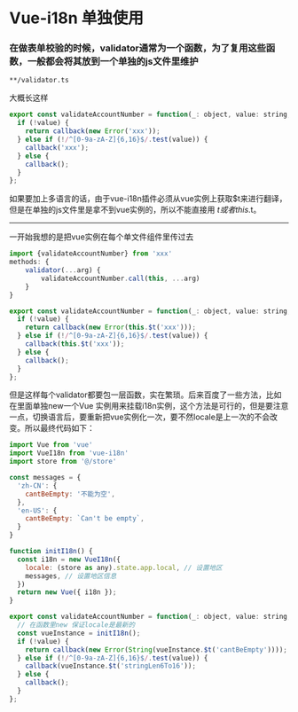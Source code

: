 # Vue-i18n 单独使用

### 在做表单校验的时候，validator通常为一个函数，为了复用这些函数，一般都会将其放到一个单独的js文件里维护
```
**/validator.ts
```
大概长这样
```js
export const validateAccountNumber = function(_: object, value: string, callback: Function) {
  if (!value) {
    return callback(new Error('xxx'));
  } else if (!/^[0-9a-zA-Z]{6,16}$/.test(value)) {
    callback('xxx');
  } else {
    callback();
  }
};
```

如果要加上多语言的话，由于vue-i18n插件必须从vue实例上获取$t来进行翻译，但是在单独的js文件里是拿不到vue实例的，所以不能直接用 $t 或者 this.$t。

---

一开始我想的是把vue实例在每个单文件组件里传过去
```js
import {validateAccountNumber} from 'xxx'
methods: {
    validator(...arg) {
        validateAccountNumber.call(this, ...arg)
    }
}

export const validateAccountNumber = function(_: object, value: string, callback: Function) {
  if (!value) {
    return callback(new Error(this.$t('xxx')));
  } else if (!/^[0-9a-zA-Z]{6,16}$/.test(value)) {
    callback(this.$t('xxx'));
  } else {
    callback();
  }
};
```

但是这样每个validator都要包一层函数，实在繁琐。后来百度了一些方法，比如在里面单独new一个Vue 实例用来挂载i18n实例，这个方法是可行的，但是要注意一点，切换语言后，要重新把vue实例化一次，要不然locale是上一次的不会改变。所以最终代码如下：
```js
import Vue from 'vue'
import VueI18n from 'vue-i18n'
import store from '@/store'

const messages = {
  'zh-CN': {
    cantBeEmpty: '不能为空',
  },
  'en-US': {
    cantBeEmpty: `Can't be empty`,
  }
}

function initI18n() {
  const i18n = new VueI18n({
    locale: (store as any).state.app.local, // 设置地区
    messages, // 设置地区信息
  })
  return new Vue({ i18n });
}

export const validateAccountNumber = function(_: object, value: string, callback: Function) {
  // 在函数里new 保证locale是最新的 
  const vueInstance = initI18n();
  if (!value) {
    return callback(new Error(String(vueInstance.$t('cantBeEmpty'))));
  } else if (!/^[0-9a-zA-Z]{6,16}$/.test(value)) {
    callback(vueInstance.$t('stringLen6To16'));
  } else {
    callback();
  }
};
```
